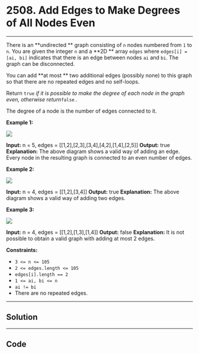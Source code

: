 # 2508. Add Edges to Make Degrees of All Nodes Even

---

There is an **undirected ** graph consisting of `n` nodes numbered from `1` to `n`. You are given the integer `n` and a **2D ** array `edges` where `edges[i] = [ai, bi]` indicates that there is an edge between nodes `ai` and `bi`. The graph can be disconnected.

You can add **at most ** two additional edges (possibly none) to this graph so that there are no repeated edges and no self-loops.

Return `true` _if it is possible to make the degree of each node in the graph even, otherwise return_`false` _._

The degree of a node is the number of edges connected to it.

 

**Example 1:**

![](https://assets.leetcode.com/uploads/2022/10/26/agraphdrawio.png)


**Input:** n = 5, edges = [[1,2],[2,3],[3,4],[4,2],[1,4],[2,5]]
**Output:** true
**Explanation:** The above diagram shows a valid way of adding an edge.
Every node in the resulting graph is connected to an even number of edges.


**Example 2:**

![](https://assets.leetcode.com/uploads/2022/10/26/aagraphdrawio.png)


**Input:** n = 4, edges = [[1,2],[3,4]]
**Output:** true
**Explanation:** The above diagram shows a valid way of adding two edges.

**Example 3:**

![](https://assets.leetcode.com/uploads/2022/10/26/aaagraphdrawio.png)


**Input:** n = 4, edges = [[1,2],[1,3],[1,4]]
**Output:** false
**Explanation:** It is not possible to obtain a valid graph with adding at most 2 edges.

 

**Constraints:**

  * `3 <= n <= 105`
  * `2 <= edges.length <= 105`
  * `edges[i].length == 2`
  * `1 <= ai, bi <= n`
  * `ai != bi`
  * There are no repeated edges.

---

## Solution



---

## Code
```python


```